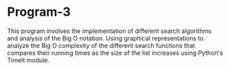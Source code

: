 # Program-3

This program involves the implementation of different search algorithms and analysis of the Big O notation. Using graphical representations to analyze the Big O complexity of the different search functions that compares their running times as the size of the list increases using Python's TimeIt module.
